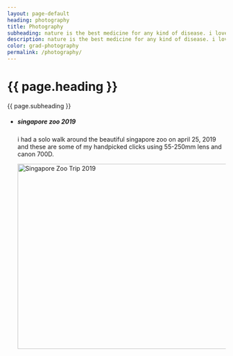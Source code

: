 ```yaml
---
layout: page-default
heading: photography
title: Photography
subheading: nature is the best medicine for any kind of disease. i love getting lost in nature and it gives me peace. i collect those memorable clicks that are pleasing to recollect using my canon 700D here.
description: nature is the best medicine for any kind of disease. i love getting lost in nature and it gives me peace. i collect those memorable clicks that are pleasing to recollect using my canon 700D here.
color: grad-photography
permalink: /photography/
---
```


<div class="blog-intro {{ page.color }}">
  <div>
    <h1>{{ page.heading }}</h1>
    <p>{{ page.subheading }}</p>
  </div>
</div>

<div class="home-container">
  <div class="home-articles">
    <div class="home-wrapper">
      <!--Demo STARTS-->
      <div style="display: block !important;">
        <div class="category-box photo-box">
          <ul>
            <li>
              <h5>singapore zoo 2019</h5>
              <p>i had a solo walk around the beautiful singapore zoo on april 25, 2019 and these are some of my handpicked clicks using 55-250mm lens and canon 700D.</p>
              <a data-flickr-embed="true" href="https://www.flickr.com/photos/140394221@N03/albums/72157691177808933" title="Singapore Zoo Trip 2019"><img src="https://live.staticflickr.com/65535/47680346662_35f6c5a404_z.jpg" width="640" height="427" alt="Singapore Zoo Trip 2019"></a><script async src="//embedr.flickr.com/assets/client-code.js" charset="utf-8"></script>
            </li>
          </ul>
        </div>
      </div>
      <!--Demo ENDS-->
    </div>
  </div>
</div>